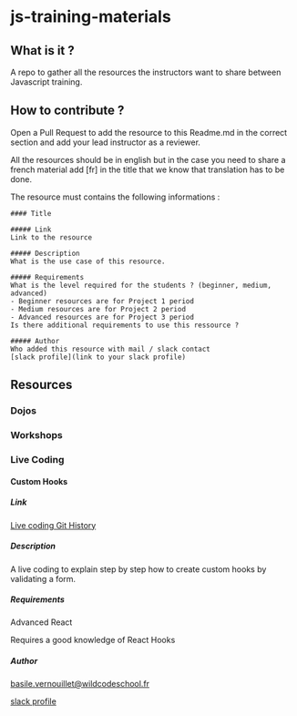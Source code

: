 # js-training-materials

## What is it ?

A repo to gather all the resources the instructors want to share between Javascript training.

## How to contribute ?

Open a Pull Request to add the resource to this Readme.md in the correct section and add your lead instructor as a reviewer.

All the resources should be in english but in the case you need to share a french material add [fr] in the title that we know that translation has to be done.

The resource must contains the following informations :

```
#### Title

##### Link
Link to the resource

##### Description
What is the use case of this resource.

##### Requirements
What is the level required for the students ? (beginner, medium, advanced)
- Beginner resources are for Project 1 period
- Medium resources are for Project 2 period
- Advanced resources are for Project 3 period
Is there additional requirements to use this ressource ?

##### Author
Who added this resource with mail / slack contact
[slack profile](link to your slack profile) 

```

## Resources

### Dojos

### Workshops

### Live Coding

#### Custom Hooks

##### Link
[Live coding Git History](https://githistory.xyz/Karnak19/useform-tuto/blob/master/src/App.js)

##### Description
A live coding to explain step by step how to create custom hooks by validating a form.

##### Requirements
Advanced React

Requires a good knowledge of React Hooks

##### Author
basile.vernouillet@wildcodeschool.fr

[slack profile](https://app.slack.com/client/T6SG2QGG2/DHK0VJU2V/user_profile/UHNCDGZ0F) 
